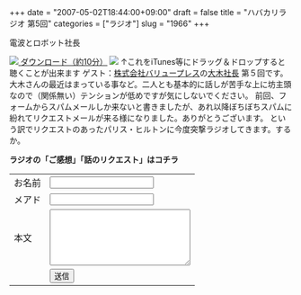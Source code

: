 +++
date = "2007-05-02T18:44:00+09:00"
draft = false
title = "ハバカリラジオ 第5回"
categories = ["ラジオ"]
slug = "1966"
+++

電波とロボット社長
<script type="text/javascript" src="http://hbkr.jp/omocoro/omopla/userlib/swfTagWriter/swfTagWriter.js"></script><script type="text/javascript">var swf = new jp.catalase.SwfTagWriter('http://hbkr.jp/omocoro/omopla/omopla2.swf', 'omopla', 305, 115);swf.addFlashVars('fname', 'http://hbkr.jp/radio/hbkr005.mp3');swf.addFlashVars('user', 'hbkr');swf.writeHTML();</script>
<a href="http://hbkr.jp/radio/hbkr005.mp3"><img src="http://hbkr.jp/img/page_save.gif"> ダウンロード（約10分）</a>
<a href="http://podfeed.podcastjuice.jp/app/rss_convert.cgi?url=http%3A%2F%2Fieiriblog%2Ejugem%2Ejp%2F"><img src="http://podfeed.podcastjuice.jp/app/counter.cgi?id=17591&type=count&pattern=1"/></a>
↑これをiTunes等にドラッグ＆ドロップすると聴くことが出来ます
ゲスト：<a href="http://www.value-press.com/" target="_blank">株式会社バリュープレス</a>の<a href="http://blog.yusukeooki.com/" target="_blank">大木社長</a>
第５回です。大木さんの最近はまっている事など。二人とも基本的に話しが苦手な上に坊主頭なので（関係無い）テンションが低めですが気にしないでください。
前回、フォームからスパムメールしか来ないと書きましたが、あれ以降ぼちぼちスパムに紛れてリクエストメールが来る様になりました。ありがとうございます。
という訳でリクエストのあったパリス・ヒルトンに今度突撃ラジオしてきます。するか。
<div style="font-weight:bold; ">ラジオの「ご感想」「話のリクエスト」はコチラ</div>
<form method="post" action="http://hbkr.jp/radio/radio.php"><table><tr><td>お名前</td><td><input type="text" name="name"></td></tr><tr><td>メアド</td><td><input type="text" name="mail"></td></tr><tr><td>本文</td><td><textarea style="width: 250px; height:100px;" name="text"></textarea></td></tr><tr><td>&nbsp;</td><td><input type="submit" value="送信"></td></tr></table></form>
